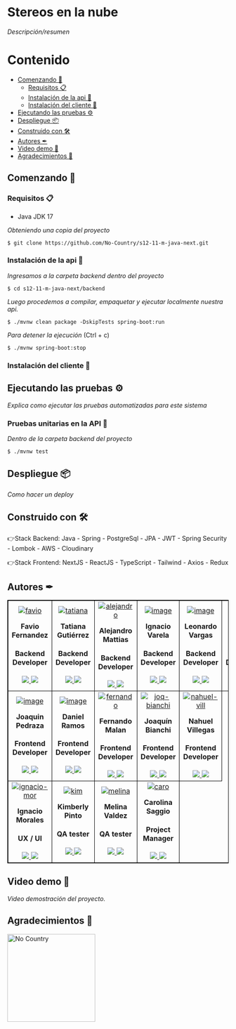 
# Stereos en la nube

_Descripción/resumen_

# Contenido
* [Comenzando 🚀](#Comenzando-)
  * [Requisitos 📋](#Requisitos-)
  * [Instalación de la api 🔧](#Instalación-de-la-api-)
  * [Instalación del cliente 🔨](#Instalación-del-cliente-)
* [Ejecutando las pruebas ⚙️](#Ejecutando-las-pruebas-)
* [Despliegue 📦](#Despliegue-)
* [Construido con 🛠](#construido-con-)
* [Autores ✒](#Autores-)
* [Video demo 🎥](#Video-demo-)
* [Agradecimientos 💝](#Agradecimientos-)

## Comenzando 🚀

### Requisitos 📋

- Java JDK 17

_Obteniendo una copia del proyecto_

```
$ git clone https://github.com/No-Country/s12-11-m-java-next.git
```

### Instalación de la api 🔧

_Ingresamos a la carpeta backend dentro del proyecto_

```
$ cd s12-11-m-java-next/backend
```

_Luego procedemos a compilar, empaquetar y ejecutar localmente nuestra api._

```
$ ./mvnw clean package -DskipTests spring-boot:run
```

_Para detener la ejecución_ (Ctrl + c)

```
$ ./mvnw spring-boot:stop
```

### Instalación del cliente 🔨

## Ejecutando las pruebas ⚙️

_Explica como ejecutar las pruebas automatizadas para este sistema_

### Pruebas unitarias en la API 🔩

_Dentro de la carpeta backend del proyecto_

```
$ ./mvnw test
```

## Despliegue 📦

_Como hacer un deploy_

## Construido con 🛠

👉Stack Backend: Java - Spring - PostgreSql - JPA - JWT - Spring Security - Lombok - AWS - Cloudinary

👉Stack Frontend: NextJS - ReactJS - TypeScript - Tailwind - Axios - Redux

## Autores ✒

<table align="center" style="border: 1px #000000 solid">
	<tbody align="center">
		<tr>
   <td style="border: 1px #000000 solid">
<a href='https://postimg.cc/Hj8LfmCm' target='_blank'><img src='https://i.postimg.cc/Hj8LfmCm/favio.jpg' border='0' alt='favio'/></a>
        <h4 style="margin-top: 1rem;">Favio Fernandez</h4>
        <h4 style="margin-top: 1rem;">Backend Developer</h4>
          <a href="https://github.com/faviofz" target="_blank">
            <img src="https://img.shields.io/static/v1?style=for-the-badge&message=GitHub&color=172B4D&logo=GitHub&logoColor=FFFFFF&label="/>
          </a>
          <a href="https://www.linkedin.com/in/faviofernandez/" target="_blank">
            <img src="https://img.shields.io/badge/linkedin%20-%230077B5.svg?&style=for-the-badge&logo=linkedin&logoColor=white"/>
          </a>
      </td>
   <td style="border: 1px #000000 solid">
<a href='https://postimg.cc/Tpr33cwH' target='_blank'><img src='https://i.postimg.cc/Tpr33cwH/tatiana.jpg' border='0' alt='tatiana'/></a>
        <h4 style="margin-top: 1rem;">Tatiana Gutiérrez</h4>
        <h4 style="margin-top: 1rem;">Backend Developer</h4>
          <a href="https://github.com/tatianagutierrez" target="_blank">
            <img src="https://img.shields.io/static/v1?style=for-the-badge&message=GitHub&color=172B4D&logo=GitHub&logoColor=FFFFFF&label="/>
          </a>
          <a href="https://www.linkedin.com/in/gutierrez-tatiana/" target="_blank">
            <img src="https://img.shields.io/badge/linkedin%20-%230077B5.svg?&style=for-the-badge&logo=linkedin&logoColor=white"/>
          </a>
      </td>
      <td style="border: 1px #000000 solid">
<a href='https://postimg.cc/wyZj7fLn' target='_blank'><img src='https://i.postimg.cc/wyZj7fLn/alejandro.jpg' border='0' alt='alejandro'/></a>
        <h4 style="margin-top: 1rem;">Alejandro Mattias</h4>
        <h4 style="margin-top: 1rem;">Backend Developer</h4>
          <a href="https://github.com/AJMattias" target="_blank">
            <img src="https://img.shields.io/static/v1?style=for-the-badge&message=GitHub&color=172B4D&logo=GitHub&logoColor=FFFFFF&label="/>
          </a>
          <a href="https://www.linkedin.com/in/alejandro-mattias/" target="_blank">
            <img src="https://img.shields.io/badge/linkedin%20-%230077B5.svg?&style=for-the-badge&logo=linkedin&logoColor=white"/>
          </a>
      </td>
   <td style="border: 1px #000000 solid">
        <a href='https://postimg.cc/YjRBfrGd' target='_blank'><img src='https://i.postimg.cc/YjRBfrGd/image.jpg' border='0' alt='image'/></a>
        <h4 style="margin-top: 1rem;">Ignacio Varela</h4>
        <h4 style="margin-top: 1rem;">Backend Developer</h4>
          <a href="https://github.com/nachova1" target="_blank">
            <img src="https://img.shields.io/static/v1?style=for-the-badge&message=GitHub&color=172B4D&logo=GitHub&logoColor=FFFFFF&label="/>
          </a>
          <a href="https://www.linkedin.com/in/ignaciovarela98/" target="_blank">
            <img src="https://img.shields.io/badge/linkedin%20-%230077B5.svg?&style=for-the-badge&logo=linkedin&logoColor=white"/>
          </a>
      </td>
      <td style="border: 1px #000000 solid">
       <a href='https://postimg.cc/PPYHpgs4' target='_blank'><img src='https://i.postimg.cc/PPYHpgs4/image.png' border='0' alt='image'/></a>
        <h4 style="margin-top: 1rem;">Leonardo Vargas</h4>
        <h4 style="margin-top: 1rem;">Backend Developer</h4>
          <a href="https://github.com/leonardofvp" target="_blank">
            <img src="https://img.shields.io/static/v1?style=for-the-badge&message=GitHub&color=172B4D&logo=GitHub&logoColor=FFFFFF&label="/>
          </a>
          <a href="https://www.linkedin.com/in/leonardo-vargas1/" target="_blank">
            <img src="https://img.shields.io/badge/linkedin%20-%230077B5.svg?&style=for-the-badge&logo=linkedin&logoColor=white"/>
          </a>
      </td>   
      <td style="border: 1px #000000 solid">
       <a href='https://postimg.cc/JyvQZkm9' target='_blank'><img src='https://i.postimg.cc/JyvQZkm9/image.jpg' border='0' alt='image'/></a>
        <h4 style="margin-top: 1rem;">Nicolas Zaeta</h4>
        <h4 style="margin-top: 1rem;">Backend Developer</h4>
          <a href="https://github.com/nzaeta" target="_blank">
            <img src="https://img.shields.io/static/v1?style=for-the-badge&message=GitHub&color=172B4D&logo=GitHub&logoColor=FFFFFF&label="/>
          </a>
          <a href="https://www.linkedin.com/in/zaetanicolas/" target="_blank">
            <img src="https://img.shields.io/badge/linkedin%20-%230077B5.svg?&style=for-the-badge&logo=linkedin&logoColor=white"/>
          </a>
      </td>
	</tr>
		<tr>     
      <td style="border: 1px #000000 solid">
        <a href='https://postimg.cc/bdWhCz98' target='_blank'><img src='https://i.postimg.cc/bdWhCz98/image.jpg' border='0' alt='image'/></a>
        <h4 style="margin-top: 1rem;">Joaquin Pedraza</h4>
        <h4 style="margin-top: 1rem;">Frontend Developer</h4>
          <a href="https://github.com/J0AQUINPEDRAZA" target="_blank">
            <img src="https://img.shields.io/static/v1?style=for-the-badge&message=GitHub&color=172B4D&logo=GitHub&logoColor=FFFFFF&label="/>
          </a>
          <a href="https://www.linkedin.com/in/joaquinpedraza962/" target="_blank">
            <img src="https://img.shields.io/badge/linkedin%20-%230077B5.svg?&style=for-the-badge&logo=linkedin&logoColor=white"/>
          </a>
      </td>

   <td style="border: 1px #000000 solid">
        <a href='https://postimg.cc/2V8Jmgjy' target='_blank'><img src='https://i.postimg.cc/2V8Jmgjy/image.jpg' border='0' alt='image'/></a>
        <h4 style="margin-top: 1rem;">Daniel Ramos</h4>
        <h4 style="margin-top: 1rem;">Frontend Developer</h4>
          <a href="https://github.com/danielghost20" target="_blank">
            <img src="https://img.shields.io/static/v1?style=for-the-badge&message=GitHub&color=172B4D&logo=GitHub&logoColor=FFFFFF&label="/>
          </a>
          <a href="https://www.linkedin.com/in/daniel-ramos21/" target="_blank">
            <img src="https://img.shields.io/badge/linkedin%20-%230077B5.svg?&style=for-the-badge&logo=linkedin&logoColor=white"/>
          </a>
      </td>

<td style="border: 1px #000000 solid">
<a href='https://postimg.cc/FYNsdJkF' target='_blank'><img src='https://i.postimg.cc/FYNsdJkF/fernando.jpg' border='0' alt='fernando'/></a>
        <h4 style="margin-top: 1rem;">Fernando Malan</h4>
        <h4 style="margin-top: 1rem;">Frontend Developer</h4>
          <a href="https://github.com/MalanFernando" target="_blank">
            <img src="https://img.shields.io/static/v1?style=for-the-badge&message=GitHub&color=172B4D&logo=GitHub&logoColor=FFFFFF&label="/>
          </a>
          <a href="https://www.linkedin.com/in/fernando-david-malan-perugachi-b48b6321a/" target="_blank">
            <img src="https://img.shields.io/badge/linkedin%20-%230077B5.svg?&style=for-the-badge&logo=linkedin&logoColor=white"/>
          </a>
      </td>
            <td style="border: 1px #000000 solid">
<a href='https://postimg.cc/qzf7rFk3' target='_blank'><img src='https://i.postimg.cc/qzf7rFk3/joq-bianchi.jpg' border='0' alt='joq-bianchi'/></a>
        <h4 style="margin-top: 1rem;">Joaquín Bianchi</h4>
        <h4 style="margin-top: 1rem;">Frontend Developer</h4>
          <a href="https://github.com/Joaquin-Bianchi/" target="_blank">
            <img src="https://img.shields.io/static/v1?style=for-the-badge&message=GitHub&color=172B4D&logo=GitHub&logoColor=FFFFFF&label="/>
          </a>
          <a href="https://www.linkedin.com/in/joaquin-bianchi-dev/" target="_blank">
            <img src="https://img.shields.io/badge/linkedin%20-%230077B5.svg?&style=for-the-badge&logo=linkedin&logoColor=white"/>
          </a>
      </td>
            <td style="border: 1px #000000 solid">
<a href='https://postimg.cc/874khPLR' target='_blank'><img src='https://i.postimg.cc/874khPLR/nahuel-vill.jpg' border='0' alt='nahuel-vill'/></a>
        <h4 style="margin-top: 1rem;">Nahuel Villegas</h4>
        <h4 style="margin-top: 1rem;">Frontend Developer</h4>
          <a href="https://github.com/Nahu258" target="_blank">
            <img src="https://img.shields.io/static/v1?style=for-the-badge&message=GitHub&color=172B4D&logo=GitHub&logoColor=FFFFFF&label="/>
          </a>
          <a href="https://www.linkedin.com/in/villegasnahuel/" target="_blank">
            <img src="https://img.shields.io/badge/linkedin%20-%230077B5.svg?&style=for-the-badge&logo=linkedin&logoColor=white"/>
          </a>
      </td>
         		</tr>
		<tr>   
      <td style="border: 1px #000000 solid">
<a href='https://postimg.cc/6229Jrgc' target='_blank'><img src='https://i.postimg.cc/6229Jrgc/ignacio-mor.png' border='0' alt='ignacio-mor'/></a>
        <h4 style="margin-top: 1rem;">Ignacio Morales</h4>
        <h4 style="margin-top: 1rem;">UX / UI</h4>
          <a href="https://www.behance.net/ignaciojosemorales" target="_blank">
            <img src="https://img.shields.io/static/v1?style=for-the-badge&message=Behance&color=1769FF&logo=behance&logoColor=FFFFFF&label="/>
          </a>
          <a href="https://www.linkedin.com/in/ignacio-jos%C3%A9-morales-817889248/" target="_blank">
            <img src="https://img.shields.io/badge/linkedin%20-%230077B5.svg?&style=for-the-badge&logo=linkedin&logoColor=white"/>
          </a>
      </td>
<td style="border: 1px #000000 solid">
<a href='https://postimg.cc/tn6CP3zJ' target='_blank'><img src='https://i.postimg.cc/tn6CP3zJ/kim.jpg' border='0' alt='kim'/></a>
        <h4 style="margin-top: 1rem;">Kimberly Pinto</h4>
        <h4 style="margin-top: 1rem;">QA tester</h4>
          <a href="https://github.com/nzaeta" target="_blank">
            <img src="https://img.shields.io/static/v1?style=for-the-badge&message=GitHub&color=172B4D&logo=GitHub&logoColor=FFFFFF&label="/>
          </a>
          <a href="https://www.linkedin.com/in/kimberly-pinto-perales/" target="_blank">
            <img src="https://img.shields.io/badge/linkedin%20-%230077B5.svg?&style=for-the-badge&logo=linkedin&logoColor=white"/>
          </a>
      </td>
   <td style="border: 1px #000000 solid">
<a href='https://postimg.cc/3yw895ZP' target='_blank'><img src='https://i.postimg.cc/3yw895ZP/melina.jpg' border='0' alt='melina'/></a>
        <h4 style="margin-top: 1rem;">Melina Valdez</h4>
        <h4 style="margin-top: 1rem;">QA tester</h4>
          <a href="https://github.com/Melina1599" target="_blank">
            <img src="https://img.shields.io/static/v1?style=for-the-badge&message=GitHub&color=172B4D&logo=GitHub&logoColor=FFFFFF&label="/>
          </a>
          <a href="https://www.linkedin.com/in/melina-delosangeles-valdez/" target="_blank">
            <img src="https://img.shields.io/badge/linkedin%20-%230077B5.svg?&style=for-the-badge&logo=linkedin&logoColor=white"/>
          </a>
      </td>
            <td style="border: 1px #000000 solid">
<a href='https://postimg.cc/GBSc5779' target='_blank'><img src='https://i.postimg.cc/GBSc5779/caro.png' border='0' alt='caro'/></a>
        <h4 style="margin-top: 1rem;">Carolina Saggio</h4>
        <h4 style="margin-top: 1rem;">Project Manager</h4>
          <a href="https://github.com/csaggio74" target="_blank">
            <img src="https://img.shields.io/static/v1?style=for-the-badge&message=GitHub&color=172B4D&logo=GitHub&logoColor=FFFFFF&label="/>
          </a>
          <a href="https://www.linkedin.com/in/carolina-saggio-78338923/" target="_blank">
            <img src="https://img.shields.io/badge/linkedin%20-%230077B5.svg?&style=for-the-badge&logo=linkedin&logoColor=white"/>
          </a>
      </td>
		</tr>
    <div>
	</tbody>
</table>
     

## Video demo 🎥

_Video demostración del proyecto._

## Agradecimientos 💝

<a href="https://www.nocountry.tech/" target="_blank">
    <img src="https://encrypted-tbn0.gstatic.com/images?q=tbn:ANd9GcQsukYB3HL90LSwYv_RIR2O2OlCV8Sbkx2eNHv8nRvOu8L16FxLQ0nPzY02wQ_BJOfQZw&usqp=CAU" width="200" alt="No Country ">
</a>

